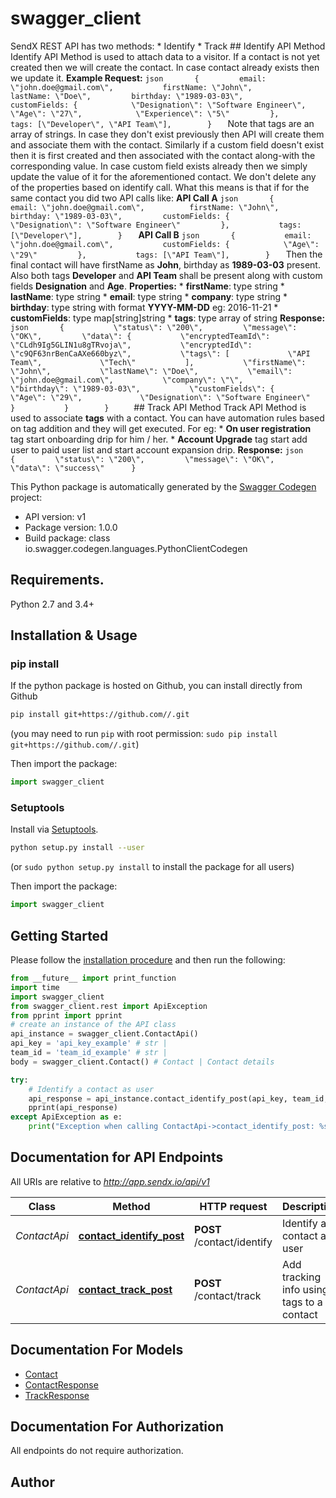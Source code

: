 # swagger_client
SendX REST API has two methods:    * Identify   * Track      ## Identify API Method      Identify API Method is used to attach data to a visitor. If a contact is not yet created then we will create the contact. In case contact already exists then we update it.      **Example Request:**       ```json       {         email: \"john.doe@gmail.com\",           firstName: \"John\",         lastName: \"Doe\",         birthday: \"1989-03-03\",         customFields: {            \"Designation\": \"Software Engineer\",           \"Age\": \"27\",            \"Experience\": \"5\"         },           tags: [\"Developer\", \"API Team\"],        }   ```         Note that tags are an array of strings. In case they don't exist previously then API will create them and associate them with the contact.      Similarly if a custom field doesn't exist then it is first created and then associated with the contact along-with the corresponding value. In case custom field exists already then we simply update the value of it for the aforementioned contact.      We don't delete any of the properties based on identify call. What this means is that if for the same contact you did two API calls like:         **API Call A**        ```json       {         email: \"john.doe@gmail.com\",          firstName: \"John\",         birthday: \"1989-03-03\",         customFields: {            \"Designation\": \"Software Engineer\"         },           tags: [\"Developer\"],        }   ```         **API Call B**       ```json       {           email: \"john.doe@gmail.com\",           customFields: {            \"Age\": \"29\"         },           tags: [\"API Team\"],        }   ```         Then the final contact will have firstName as **John**, birthday as **1989-03-03** present. Also both tags **Developer** and **API Team** shall be present along with custom fields **Designation** and **Age**.         **Properties:**      * **firstName**: type string   * **lastName**: type string   * **email**: type string     * **company**: type string     * **birthday**: type string with format **YYYY-MM-DD** eg: 2016-11-21     * **customFields**: type map[string]string      * **tags**: type array of string          **Response:**       ```json       {           \"status\": \"200\",         \"message\": \"OK\",         \"data\": {           \"encryptedTeamId\": \"CLdh9Ig5GLIN1u8gTRvoja\",           \"encryptedId\": \"c9QF63nrBenCaAXe660byz\",           \"tags\": [             \"API Team\",             \"Tech\"           ],           \"firstName\": \"John\",           \"lastName\": \"Doe\",           \"email\": \"john.doe@gmail.com\",           \"company\": \"\",           \"birthday\": \"1989-03-03\",           \"customFields\": {             \"Age\": \"29\",             \"Designation\": \"Software Engineer\"           }           }        }     ```         ## Track API Method         Track API Method is used to associate **tags** with a contact. You can have automation rules based on tag addition and they will get executed. For eg:      * **On user registration** tag start onboarding drip for him / her.   * **Account Upgrade** tag start add user to paid user list and start account expansion drip.       **Response:**       ```json       {         \"status\": \"200\",         \"message\": \"OK\",         \"data\": \"success\"      }   ``` 

This Python package is automatically generated by the [Swagger Codegen](https://github.com/swagger-api/swagger-codegen) project:

- API version: v1
- Package version: 1.0.0
- Build package: class io.swagger.codegen.languages.PythonClientCodegen

## Requirements.

Python 2.7 and 3.4+

## Installation & Usage
### pip install

If the python package is hosted on Github, you can install directly from Github

```sh
pip install git+https://github.com//.git
```
(you may need to run `pip` with root permission: `sudo pip install git+https://github.com//.git`)

Then import the package:
```python
import swagger_client 
```

### Setuptools

Install via [Setuptools](http://pypi.python.org/pypi/setuptools).

```sh
python setup.py install --user
```
(or `sudo python setup.py install` to install the package for all users)

Then import the package:
```python
import swagger_client
```

## Getting Started

Please follow the [installation procedure](#installation--usage) and then run the following:

```python
from __future__ import print_function
import time
import swagger_client
from swagger_client.rest import ApiException
from pprint import pprint
# create an instance of the API class
api_instance = swagger_client.ContactApi()
api_key = 'api_key_example' # str | 
team_id = 'team_id_example' # str | 
body = swagger_client.Contact() # Contact | Contact details

try:
    # Identify a contact as user
    api_response = api_instance.contact_identify_post(api_key, team_id, body)
    pprint(api_response)
except ApiException as e:
    print("Exception when calling ContactApi->contact_identify_post: %s\n" % e)

```

## Documentation for API Endpoints

All URIs are relative to *http://app.sendx.io/api/v1*

Class | Method | HTTP request | Description
------------ | ------------- | ------------- | -------------
*ContactApi* | [**contact_identify_post**](docs/ContactApi.md#contact_identify_post) | **POST** /contact/identify | Identify a contact as user
*ContactApi* | [**contact_track_post**](docs/ContactApi.md#contact_track_post) | **POST** /contact/track | Add tracking info using tags to a contact


## Documentation For Models

 - [Contact](docs/Contact.md)
 - [ContactResponse](docs/ContactResponse.md)
 - [TrackResponse](docs/TrackResponse.md)


## Documentation For Authorization

 All endpoints do not require authorization.


## Author



